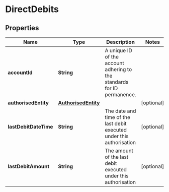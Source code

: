 # DirectDebits

## Properties
Name | Type | Description | Notes
------------ | ------------- | ------------- | -------------
**accountId** | **String** | A unique ID of the account adhering to the standards for ID permanence. | 
**authorisedEntity** | [**AuthorisedEntity**](AuthorisedEntity.md) |  |  [optional]
**lastDebitDateTime** | **String** | The date and time of the last debit executed under this authorisation |  [optional]
**lastDebitAmount** | **String** | The amount of the last debit executed under this authorisation |  [optional]
